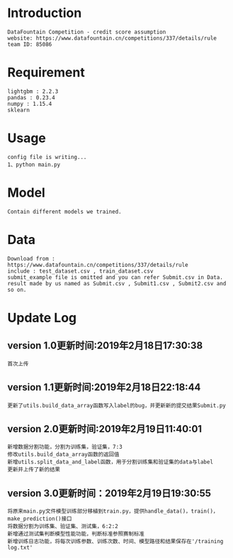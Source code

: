 # Introduction  
    DataFountain Competition - credit score assumption  
    website: https://www.datafountain.cn/competitions/337/details/rule  
    team ID: 85086  
# Requirement
    lightgbm : 2.2.3  
    pandas : 0.23.4  
    numpy : 1.15.4  
    sklearn  
# Usage 
    config file is writing...  
    1、python main.py
# Model  
    Contain different models we trained.  
# Data  
    Download from : https://www.datafountain.cn/competitions/337/details/rule  
    include : test_dataset.csv , train_dataset.csv  
    submit_example file is omitted and you can refer Submit.csv in Data.
    result made by us named as Submit.csv , Submit1.csv , Submit2.csv and so on.  

# Update Log
## version 1.0更新时间:2019年2月18日17:30:38  
    首次上传
## version 1.1更新时间:2019年2月18日22:18:44  
    更新了utils.build_data_array函数写入label的bug，并更新新的提交结果Submit.py  
## version 2.0更新时间:2019年2月19日11:40:01  
    新增数据分割功能，分割为训练集，验证集，7:3  
    修改utils.build_data_array函数的返回值  
    新增utils.split_data_and_label函数，用于分割训练集和验证集的data与label  
    更新并上传了新的结果
## version 3.0更新时间：2019年2月19日19:30:55  
    将原来main.py文件模型训练部分移植到train.py，提供handle_data()，train()，make_prediction()接口  
    将数据分割为训练集、验证集、测试集，6:2:2  
    新增通过测试集判断模型性能功能，判断标准参照赛制标准  
    新增训练日志功能，将每次训练参数、训练次数、时间、模型路径和结果保存在'/training log.txt'

